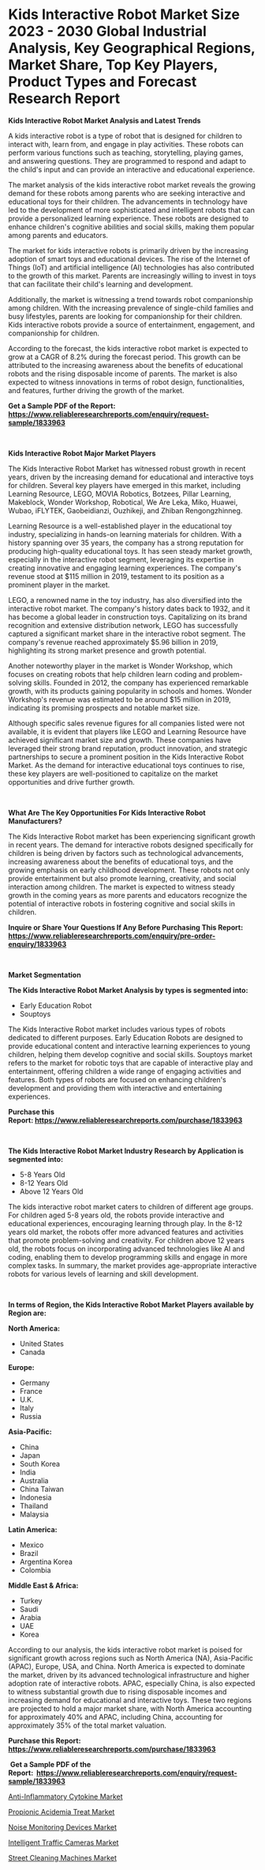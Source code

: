 <p><h1>Kids Interactive Robot Market Size 2023 - 2030 Global Industrial Analysis, Key Geographical Regions, Market Share, Top Key Players, Product Types and Forecast Research Report</h1></p><p><strong>Kids Interactive Robot Market Analysis and Latest Trends</strong></p>
<p><p>A kids interactive robot is a type of robot that is designed for children to interact with, learn from, and engage in play activities. These robots can perform various functions such as teaching, storytelling, playing games, and answering questions. They are programmed to respond and adapt to the child's input and can provide an interactive and educational experience.</p><p>The market analysis of the kids interactive robot market reveals the growing demand for these robots among parents who are seeking interactive and educational toys for their children. The advancements in technology have led to the development of more sophisticated and intelligent robots that can provide a personalized learning experience. These robots are designed to enhance children's cognitive abilities and social skills, making them popular among parents and educators.</p><p>The market for kids interactive robots is primarily driven by the increasing adoption of smart toys and educational devices. The rise of the Internet of Things (IoT) and artificial intelligence (AI) technologies has also contributed to the growth of this market. Parents are increasingly willing to invest in toys that can facilitate their child's learning and development.</p><p>Additionally, the market is witnessing a trend towards robot companionship among children. With the increasing prevalence of single-child families and busy lifestyles, parents are looking for companionship for their children. Kids interactive robots provide a source of entertainment, engagement, and companionship for children.</p><p>According to the forecast, the kids interactive robot market is expected to grow at a CAGR of 8.2% during the forecast period. This growth can be attributed to the increasing awareness about the benefits of educational robots and the rising disposable income of parents. The market is also expected to witness innovations in terms of robot design, functionalities, and features, further driving the growth of the market.</p></p>
<p><strong>Get a Sample PDF of the Report:&nbsp; <a href="https://www.reliableresearchreports.com/enquiry/request-sample/1833963">https://www.reliableresearchreports.com/enquiry/request-sample/1833963</a></strong></p>
<p>&nbsp;</p>
<p><strong>Kids Interactive Robot Major Market Players</strong></p>
<p><p>The Kids Interactive Robot Market has witnessed robust growth in recent years, driven by the increasing demand for educational and interactive toys for children. Several key players have emerged in this market, including Learning Resource, LEGO, MOVIA Robotics, Botzees, Pillar Learning, Makeblock, Wonder Workshop, Robotical, We Are Leka, Miko, Huawei, Wubao, iFLYTEK, Gaobeidianzi, Ouzhikeji, and Zhiban Rengongzhinneg.</p><p>Learning Resource is a well-established player in the educational toy industry, specializing in hands-on learning materials for children. With a history spanning over 35 years, the company has a strong reputation for producing high-quality educational toys. It has seen steady market growth, especially in the interactive robot segment, leveraging its expertise in creating innovative and engaging learning experiences. The company's revenue stood at $115 million in 2019, testament to its position as a prominent player in the market.</p><p>LEGO, a renowned name in the toy industry, has also diversified into the interactive robot market. The company's history dates back to 1932, and it has become a global leader in construction toys. Capitalizing on its brand recognition and extensive distribution network, LEGO has successfully captured a significant market share in the interactive robot segment. The company's revenue reached approximately $5.96 billion in 2019, highlighting its strong market presence and growth potential.</p><p>Another noteworthy player in the market is Wonder Workshop, which focuses on creating robots that help children learn coding and problem-solving skills. Founded in 2012, the company has experienced remarkable growth, with its products gaining popularity in schools and homes. Wonder Workshop's revenue was estimated to be around $15 million in 2019, indicating its promising prospects and notable market size.</p><p>Although specific sales revenue figures for all companies listed were not available, it is evident that players like LEGO and Learning Resource have achieved significant market size and growth. These companies have leveraged their strong brand reputation, product innovation, and strategic partnerships to secure a prominent position in the Kids Interactive Robot Market. As the demand for interactive educational toys continues to rise, these key players are well-positioned to capitalize on the market opportunities and drive further growth.</p></p>
<p>&nbsp;</p>
<p><strong>What Are The Key Opportunities For Kids Interactive Robot Manufacturers?</strong></p>
<p><p>The Kids Interactive Robot market has been experiencing significant growth in recent years. The demand for interactive robots designed specifically for children is being driven by factors such as technological advancements, increasing awareness about the benefits of educational toys, and the growing emphasis on early childhood development. These robots not only provide entertainment but also promote learning, creativity, and social interaction among children. The market is expected to witness steady growth in the coming years as more parents and educators recognize the potential of interactive robots in fostering cognitive and social skills in children.</p></p>
<p><strong>Inquire or Share Your Questions If Any Before Purchasing This Report: <a href="https://www.reliableresearchreports.com/enquiry/pre-order-enquiry/1833963">https://www.reliableresearchreports.com/enquiry/pre-order-enquiry/1833963</a></strong></p>
<p>&nbsp;</p>
<p><strong>Market Segmentation</strong></p>
<p><strong>The Kids Interactive Robot Market Analysis by types is segmented into:</strong></p>
<p><ul><li>Early Education Robot</li><li>Souptoys</li></ul></p>
<p><p>The Kids Interactive Robot market includes various types of robots dedicated to different purposes. Early Education Robots are designed to provide educational content and interactive learning experiences to young children, helping them develop cognitive and social skills. Souptoys market refers to the market for robotic toys that are capable of interactive play and entertainment, offering children a wide range of engaging activities and features. Both types of robots are focused on enhancing children's development and providing them with interactive and entertaining experiences.</p></p>
<p><strong>Purchase this Report:&nbsp;<a href="https://www.reliableresearchreports.com/purchase/1833963">https://www.reliableresearchreports.com/purchase/1833963</a></strong></p>
<p>&nbsp;</p>
<p><strong>The Kids Interactive Robot Market Industry Research by Application is segmented into:</strong></p>
<p><ul><li>5-8 Years Old</li><li>8-12 Years Old</li><li>Above 12 Years Old</li></ul></p>
<p><p>The kids interactive robot market caters to children of different age groups. For children aged 5-8 years old, the robots provide interactive and educational experiences, encouraging learning through play. In the 8-12 years old market, the robots offer more advanced features and activities that promote problem-solving and creativity. For children above 12 years old, the robots focus on incorporating advanced technologies like AI and coding, enabling them to develop programming skills and engage in more complex tasks. In summary, the market provides age-appropriate interactive robots for various levels of learning and skill development.</p></p>
<p>&nbsp;</p>
<p><strong>In terms of Region, the Kids Interactive Robot Market Players available by Region are:</strong></p>
<p>
    <p> <strong> North America: </strong>
        <ul>
            <li>United States</li>
            <li>Canada</li>
        </ul>
        </p> 
    <p> <strong> Europe: </strong>
        <ul>
            <li>Germany</li>
            <li>France</li>
            <li>U.K.</li>
            <li>Italy</li>
            <li>Russia</li>
        </ul>
        </p> 
    <p> <strong> Asia-Pacific: </strong>
        <ul>
            <li>China</li>
            <li>Japan</li>
            <li>South Korea</li>
            <li>India</li>
            <li>Australia</li>
            <li>China Taiwan</li>
            <li>Indonesia</li>
            <li>Thailand</li>
            <li>Malaysia</li>
        </ul>
        </p> 
    <p> <strong> Latin America: </strong>
        <ul>
            <li>Mexico</li>
            <li>Brazil</li>
            <li>Argentina Korea</li>
            <li>Colombia</li>
        </ul>
        </p> 
    <p> <strong> Middle East & Africa: </strong>
        <ul>
            <li>Turkey</li>
            <li>Saudi</li>
            <li>Arabia</li>
            <li>UAE</li>
            <li>Korea</li>
        </ul>
    </p>
    </p>
<p><p>According to our analysis, the kids interactive robot market is poised for significant growth across regions such as North America (NA), Asia-Pacific (APAC), Europe, USA, and China. North America is expected to dominate the market, driven by its advanced technological infrastructure and higher adoption rate of interactive robots. APAC, especially China, is also expected to witness substantial growth due to rising disposable incomes and increasing demand for educational and interactive toys. These two regions are projected to hold a major market share, with North America accounting for approximately 40% and APAC, including China, accounting for approximately 35% of the total market valuation.</p></p>
<p><strong>Purchase this Report: <a href="https://www.reliableresearchreports.com/purchase/1833963">https://www.reliableresearchreports.com/purchase/1833963</a></strong></p>
<p>&nbsp;<strong>Get a Sample PDF of the Report:&nbsp;&nbsp;<a href="https://www.reliableresearchreports.com/enquiry/request-sample/1833963">https://www.reliableresearchreports.com/enquiry/request-sample/1833963</a></strong></p>
<p><strong></strong></p>
<p><p><a href="https://github.com/Chiragrp23/Market-Research-Report-List-1/blob/main/anti-inflammatory-cytokine-market.md">Anti-Inflammatory Cytokine Market</a></p><p><a href="https://github.com/Chiragrp24/Market-Research-Report-List-1/blob/main/propionic-acidemia-treat-market.md">Propionic Acidemia Treat Market</a></p><p><a href="https://www.linkedin.com/pulse/decoding-noise-monitoring-devices-market-deep-dive-latest/">Noise Monitoring Devices Market</a></p><p><a href="https://www.linkedin.com/pulse/intelligent-traffic-cameras-market-size-share-amp-trends-vovae/">Intelligent Traffic Cameras Market</a></p><p><a href="https://medium.com/@anilaxhafa2022/street-cleaning-machines-market-size-cagr-trends-2024-2030-4d696edd7e5c">Street Cleaning Machines Market</a></p></p>